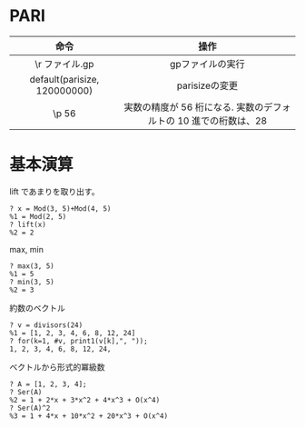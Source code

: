 # PARI



| 命令 | 操作 |
| :--: | :--: |
| \r ファイル.gp | gpファイルの実行 |
| default(parisize, 120000000) | parisizeの変更 |
| \p 56 | 実数の精度が 56 桁になる. 実数のデフォルトの 10 進での桁数は、28 |


# 基本演算

lift であまりを取り出す。

```PARI:
? x = Mod(3, 5)+Mod(4, 5)                                                                     
%1 = Mod(2, 5)
? lift(x)
%2 = 2
```

max, min

```PARI:
? max(3, 5)
%1 = 5
? min(3, 5)
%2 = 3
```

約数のベクトル

```PARI:
? v = divisors(24) 
%1 = [1, 2, 3, 4, 6, 8, 12, 24]
? for(k=1, #v, print1(v[k],", "));
1, 2, 3, 4, 6, 8, 12, 24, 
```

ベクトルから形式的冪級数

```PARI:
? A = [1, 2, 3, 4];
? Ser(A)
%2 = 1 + 2*x + 3*x^2 + 4*x^3 + O(x^4)
? Ser(A)^2
%3 = 1 + 4*x + 10*x^2 + 20*x^3 + O(x^4)
```

